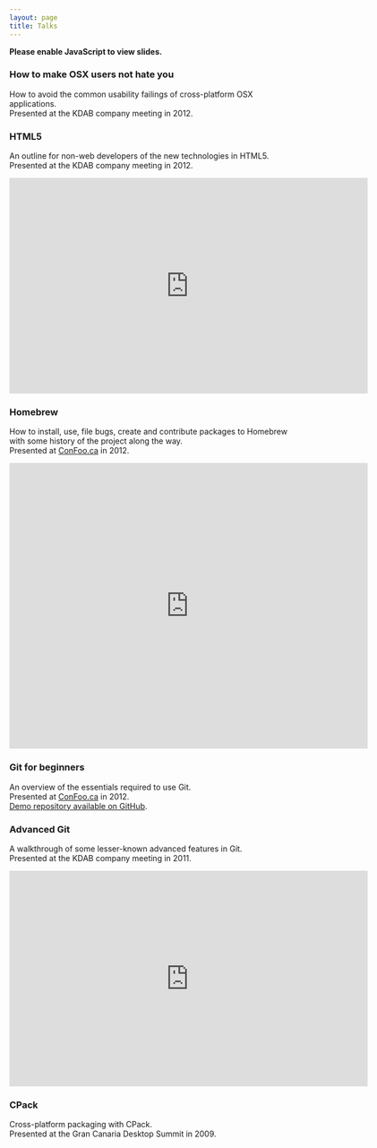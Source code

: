 ```yaml
---
layout: page
title: Talks
---
```

<noscript>**Please enable JavaScript to view slides.**</noscript>

### How to make OSX users not hate you
How to avoid the common usability failings of cross-platform OSX applications.  
Presented at the KDAB company meeting in 2012.  
<script async class="speakerdeck-embed" data-id="4fcdd9442e3678001f010cff" data-ratio="1.7777777777777777" src="//speakerdeck.com/assets/embed.js"></script>

### HTML5
An outline for non-web developers of the new technologies in HTML5.  
Presented at the KDAB company meeting in 2012.  
<iframe class="youtube-player" type="text/html" width="640" height="385" src="http://www.youtube.com/embed/WNfhVKNbZHo" frameborder="0"></iframe>  
<script async class="speakerdeck-embed" data-id="4fcdd8f02e36780022010add" data-ratio="1.7777777777777777" src="//speakerdeck.com/assets/embed.js"></script>

### Homebrew
How to install, use, file bugs, create and contribute packages to Homebrew with some history of the project along the way.  
Presented at [ConFoo.ca](http://confoo.ca) in 2012.  
<iframe class="youtube-player" type="text/html" width="640" height="510" src="http://www.youtube.com/embed/9ckwvn5fvyQ" frameborder="0"></iframe>  
<script async class="speakerdeck-embed" data-id="4f5121f68a37d6001f001693" data-ratio="1.3333333333333333" src="//speakerdeck.com/assets/embed.js"></script>

### Git for beginners
An overview of the essentials required to use Git.  
Presented at [ConFoo.ca](http://confoo.ca) in 2012.  
[Demo repository available on GitHub](https://github.com/mikemcquaid/GitForBeginnersDemo).  
<script async class="speakerdeck-embed" data-id="4f4e54e3f120e9001f01da56" data-ratio="1.3333333333333333" src="//speakerdeck.com/assets/embed.js"></script>

### Advanced Git
A walkthrough of some lesser-known advanced features in Git.  
Presented at the KDAB company meeting in 2011.  
<iframe class="youtube-player" type="text/html" width="640" height="385" src="http://www.youtube.com/embed/UwPO0MwOC8k" frameborder="0"></iframe>  
<script async class="speakerdeck-embed" data-id="4f4e51c73f09700022014d32" data-ratio="1.3333333333333333" src="//speakerdeck.com/assets/embed.js"></script>

### CPack
Cross-platform packaging with CPack.  
Presented at the Gran Canaria Desktop Summit in 2009.  
<script async class="speakerdeck-embed" data-id="4f4e50713f09700022014b63" data-ratio="1.3333333333333333" src="//speakerdeck.com/assets/embed.js"></script>
